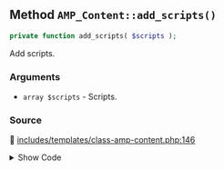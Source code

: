 ## Method `AMP_Content::add_scripts()`

```php
private function add_scripts( $scripts );
```

Add scripts.

### Arguments

* `array $scripts` - Scripts.

### Source

:link: [includes/templates/class-amp-content.php:146](../../includes/templates/class-amp-content.php#L146-L148)

<details>
<summary>Show Code</summary>

```php
private function add_scripts( $scripts ) {
	$this->amp_scripts = array_merge( $this->amp_scripts, $scripts );
}
```

</details>
